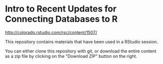 # Intro to Recent Updates for Connecting Databases to R

http://colorado.rstudio.com/rsc/content/1507/

This repository contains materials that have been used in a RStudio session.

You can either clone this repository with git, or download the entire content as a zip file by clicking on the "Download ZIP" button on the right.